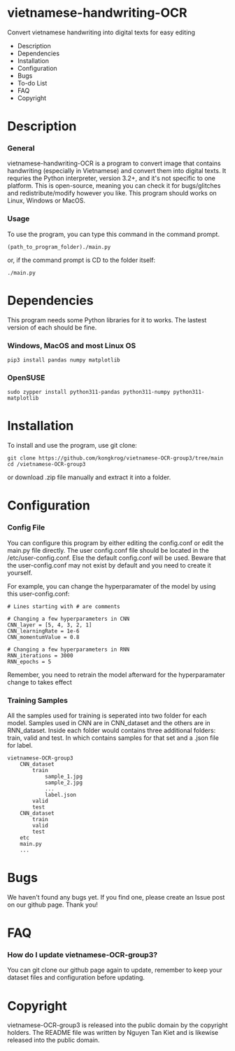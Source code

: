 # vietnamese-handwriting-OCR
Convert vietnamese handwriting into digital texts for easy editing

* Description
* Dependencies
* Installation
* Configuration
* Bugs
* To-do List
* FAQ
* Copyright

# Description

### General
vietnamese-handwriting-OCR is a program to convert image that contains handwriting (especially in Vietnamese) and convert them into digital texts. It requries the Python interpreter, version 3.2+, and it's not specific to one platform. This is open-source, meaning you can check it for bugs/glitches and redistribute/modify however you like. This program should works on Linux, Windows or MacOS.

### Usage
To use the program, you can type this command in the command prompt.
```
(path_to_program_folder)./main.py
```
or, if the command prompt is CD to the folder itself:
```
./main.py
```

# Dependencies

This program needs some Python libraries for it to works. The lastest version of each should be fine.
### Windows, MacOS and most Linux OS
```
pip3 install pandas numpy matplotlib
```

### OpenSUSE
```
sudo zypper install python311-pandas python311-numpy python311-matplotlib
```

# Installation

To install and use the program, use git clone:
```
git clone https://github.com/kongkrog/vietnamese-OCR-group3/tree/main
cd /vietnamese-OCR-group3
```
or download .zip file manually and extract it into a folder.

# Configuration

### Config File
You can configure this program by either editing the config.conf or edit the main.py file directly.
The user config.conf file should be located in the /etc/user-config.conf. Else the default config.conf
will be used. Beware that the user-config.conf may not exist by default and you need to create it yourself.

For example, you can change the hyperparamater of the model by using this user-config.conf:
```
# Lines starting with # are comments

# Changing a few hyperparameters in CNN
CNN_layer = [5, 4, 3, 2, 1]
CNN_learningRate = 1e-6
CNN_momentumValue = 0.8

# Changing a few hyperparameters in RNN
RNN_iterations = 3000
RNN_epochs = 5
```
Remember, you need to retrain the model afterward for the hyperparamater change to takes effect

### Training Samples
All the samples used for training is seperated into two folder for each model.
Samples used in CNN are in CNN_dataset and the others are in RNN_dataset.
Inside each folder would contains three additional folders: train, valid and test. In which contains samples for that set and a .json file for label.

```
vietnamese-OCR-group3
    CNN_dataset
        train
            sample_1.jpg
            sample_2.jpg
            ...
            label.json
        valid
        test
    CNN_dataset
        train
        valid
        test
    etc
    main.py
    ...
```

# Bugs
We haven't found any bugs yet. If you find one, please create an Issue post on our github page. Thank you!

# FAQ
### How do I update vietnamese-OCR-group3?
You can git clone our github page again to update, remember to keep your dataset files and configuration before updating.

# Copyright
vietnamese-OCR-group3 is released into the public domain by the copyright holders.
The README file was written by Nguyen Tan Kiet and is likewise released into the public domain.
